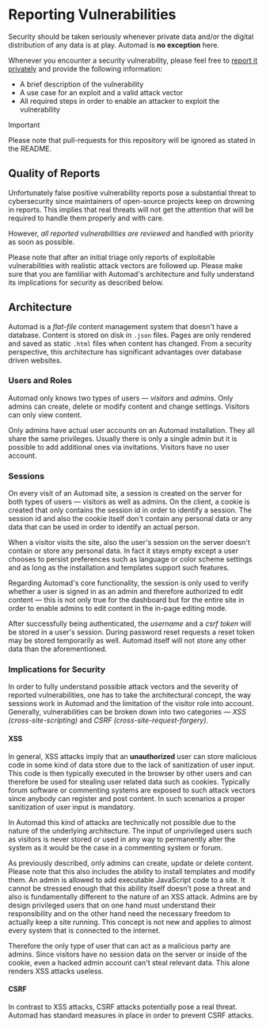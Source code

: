 # Reporting Vulnerabilities

Security should be taken seriously whenever private data and/or the digital distribution of any data is at play. Automad is **no exception** here.

Whenever you encounter a security vulnerability, please feel free to [report it privately](https://github.com/marcantondahmen/automad/security) and provide the following information:

- A brief description of the vulnerability
- A use case for an exploit and a valid attack vector
- All required steps in order to enable an attacker to exploit the vulnerability

> [!IMPORTANT]
> Please note that pull-requests for this repository will be ignored as stated in the README.

## Quality of Reports

Unfortunately false positive vulnerability reports pose a substantial threat to cybersecurity since maintainers of open-source projects keep on drowning in reports. This implies that real threats will not get the attention that will be required to handle them properly and with care.

However, _all reported vulnerabilities are reviewed_ and handled with priority as soon as possible.

Please note that after an initial triage only reports of exploitable vulnerabilities with realistic attack vectors are followed up. Please make sure that you are famliliar with Automad's architecture and fully understand its implications for security as described below.

## Architecture

Automad is a _flat-file_ content management system that doesn't have a database. Content is stored on disk in `.json` files. Pages are only rendered and saved as static `.html` files when content has changed. From a security perspective, this architecture has significant advantages over database driven websites.

### Users and Roles

Automad only knows two types of users &mdash; _visitors_ and _admins_. Only admins can create, delete or modify content and change settings. Visitors can only view content.

Only admins have actual user accounts on an Automad installation. They all share the same privileges. Usually there is only a single admin but it is possible to add additional ones via invitations. Visitors have no user account.

### Sessions

On every visit of an Automad site, a session is created on the server for both types of users &mdash; visitors as well as admins. On the client, a cookie is created that only contains the session id in order to identify a session. The session id and also the cookie itself don't contain any personal data or any data that can be used in order to identify an actual person.

When a visitor visits the site, also the user's session on the server doesn't contain or store any personal data. In fact it stays empty except a user chooses to persist preferences such as language or color scheme settings and as long as the installation and templates support such features.

Regarding Automad's core functionality, the session is only used to verify whether a user is signed in as an admin and therefore authorized to edit content &mdash; this is not only true for the dashboard but for the entire site in order to enable admins to edit content in the in-page editing mode.

After successfully being authenticated, the _username_ and a _csrf token_ will be stored in a user's session. During password reset requests a reset token may be stored temporarily as well. Automad itself will not store any other data than the aforementioned.

### Implications for Security

In order to fully understand possible attack vectors and the severity of reported vulnerabilities, one has to take the architectural concept, the way sessions work in Automad and the limitation of the visitor role into account. Generally, vulnerabilities can be broken down into two categories &mdash; _XSS (cross-site-scripting)_ and _CSRF (cross-site-request-forgery)_.

#### XSS

In general, XSS attacks imply that an **unauthorized** user can store malicious code in some kind of data store due to the lack of sanitization of user input. This code is then typically executed in the browser by other users and can therefore be used for stealing user related data such as cookies. Typically forum software or commenting systems are exposed to such attack vectors since anybody can register and post content. In such scenarios a proper sanitization of user input is mandatory.

In Automad this kind of attacks are technically not possible due to the nature of the underlying architecture. The input of unprivileged users such as visitors is never stored or used in any way to permanently alter the system as it would be the case in a commenting system or forum.

As previously described, only admins can create, update or delete content. Please note that this also includes the ability to install templates and modify them. An admin is allowed to add executable JavaScript code to a site. It cannot be stressed enough that this ability itself doesn't pose a threat and also is fundamentally different to the nature of an XSS attack. Admins are by design privileged users that on one hand must understand their responsibility and on the other hand need the necessary freedom to actually keep a site running. This concept is not new and applies to almost every system that is connected to the internet.

Therefore the only type of user that can act as a malicious party are admins. Since visitors have no session data on the server or inside of the cookie, even a hacked admin account can't steal relevant data. This alone renders XSS attacks useless.

#### CSRF

In contrast to XSS attacks, CSRF attacks potentially pose a real threat. Automad has standard measures in place in order to prevent CSRF attacks.
